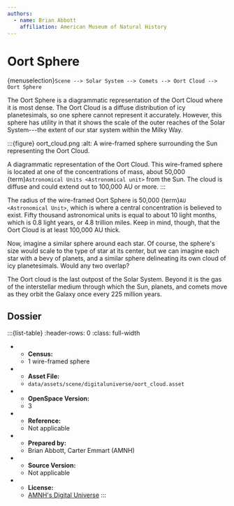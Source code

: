 ```yaml
---
authors:
  - name: Brian Abbott
    affiliation: American Museum of Natural History
---
```



# Oort Sphere

{menuselection}`Scene --> Solar System --> Comets --> Oort Cloud --> Oort Sphere`


The Oort Sphere is a diagrammatic representation of the Oort Cloud where it is most dense. The Oort Cloud is a diffuse distribution of icy planetesimals, so one sphere cannot represent it accurately. However, this sphere has utility in that it shows the scale of the outer reaches of the Solar System---the extent of our star system within the Milky Way.


:::{figure} oort_cloud.png
:alt: A wire-framed sphere surrounding the Sun representing the Oort Cloud.

A diagrammatic representation of the Oort Cloud. This wire-framed sphere is located at one of the concentrations of mass, about 50,000 {term}`Astronomical Units <Astronomical unit>` from the Sun. The cloud is diffuse and could extend out to 100,000 AU or more.
:::


The radius of the wire-framed Oort Sphere is 50,000 {term}`AU <Astronomical Unit>`, which is where a central concentration is believed to exist. Fifty thousand astronomical units is equal to about 10 light months, which is 0.8 light years, or 4.8 trillion miles. Keep in mind, though, that the Oort Cloud is at least 100,000 AU thick.

Now, imagine a similar sphere around each star. Of course, the sphere's size would scale to the type of star at its center, but we can imagine each star with a bevy of planets, and a similar sphere delineating its own cloud of icy planetesimals. Would any two overlap?

The Oort cloud is the last outpost of the Solar System. Beyond it is the gas of the interstellar medium through which the Sun, planets, and comets move as they orbit the Galaxy once every 225 million
years.



## Dossier

:::{list-table}
:header-rows: 0
:class: full-width

* - **Census:**
  - 1 wire-framed sphere
* - **Asset File:**
  - `data/assets/scene/digitaluniverse/oort_cloud.asset`
* - **OpenSpace Version:**
  - 3
* - **Reference:**
  - Not applicable
* - **Prepared by:**
  - Brian Abbott, Carter Emmart (AMNH)
* - **Source Version:**
  - Not applicable 
* - **License:**
  - [AMNH's Digital Universe](https://www.amnh.org/research/hayden-planetarium/digital-universe/download/digital-universe-license)
:::